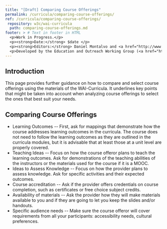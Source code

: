 ```yaml
---
title: "[Draft] Comparing Course Offerings"
permalink: /curricula/comparing-course-offerings/
ref: /curricula/comparing-course-offerings/
 repository: w3c/wai-curricula
  path: comparing-course-offerings.md
footer: > # Text in footer in HTML
  <p>Work in Progress.</p>
  <p><strong>Date:</strong> $date </p>
  <p><strong>Editors:</strong> Daniel Montalvo and <a href="http://www.w3.org/People/shadi/">Shadi Abou-Zahra</a>. Contributors: <a href="https://www.w3.org/WAI/EO/EOWG-members">EOWG Participants</a></p>
  <p>Developed by the Education and Outreach Working Group (<a href="http://www.w3.org/WAI/EO/">EOWG</a>). Developed as part of the <a href="https://www.w3.org/WAI/about/projects/wai-guide/">WAI-Guide Project</a> funded by the European Commission (EC) under the Horizon 2020 program (Grant Agreement 822245).</p>
---
```


## Introduction

This page provides further guidance on how to compare and select course offerings using the materials of the WAI-Curricula. It underlines key points that might be taken into account when analyzing course offerings to select the ones that best suit your needs.

## Comparing Course Offerings

* Learning Outcomes -- First, ask for mappings that demonstrate how the course addresses learning outcomes in the curricula. The course does not need to follow the learning outcomes as they are outlined in the curricula modules, but it is advisable that at least those at a unit level are properly covered.
* Teaching Ideas -- Focus on how the course offeror plans to teach the learning outcomes. Ask for demonstrations of the teaching abilities of the instructors or the materials used for the course if it is a MOOC.
* Ideas to Assess Knowledge -- Focus on how the provider plans to assess knowledge. Ask for specific activities and their expected outcomes.
* Course accreditation -- Ask if the provider offers credentials on course completion, such as certificates or free choice subject credits.
* Availability of materials -- Ask the provider how they will make materials available to you and if they are going to let you keep the slides and/or handouts.
* Specific audience needs -- Make sure the course offeror will cover requirements from all your participants: accessibility needs, cultural preferences.
